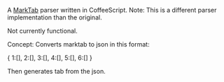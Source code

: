 A [MarkTab](https://github.com/cknadler/marktab) parser written in CoffeeScript. Note: This is a different parser implementation than the original.

Not currently functional.

Concept:
Converts marktab to json in this format:

{
	1:[],
	2:[],
	3:[],
	4:[],
	5:[],
	6:[]
}

Then generates tab from the json.